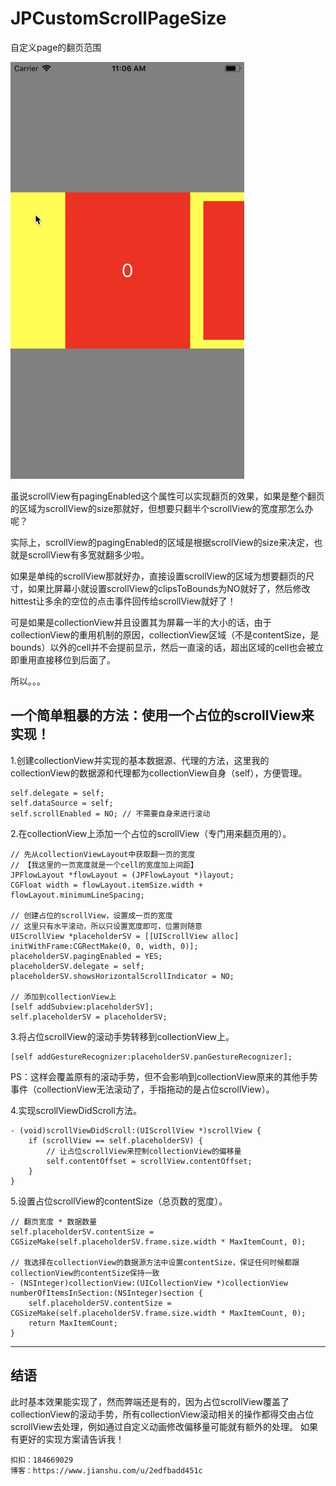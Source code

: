 # JPCustomScrollPageSize

自定义page的翻页范围


![image](https://github.com/Rogue24/JPCustomScrollPageSize/raw/master/Cover/UuLZJX3xlJ.gif)


虽说scrollView有pagingEnabled这个属性可以实现翻页的效果，如果是整个翻页的区域为scrollView的size那就好，但想要只翻半个scrollView的宽度那怎么办呢？

实际上，scrollView的pagingEnabled的区域是根据scrollView的size来决定，也就是scrollView有多宽就翻多少啦。

如果是单纯的scrollView那就好办，直接设置scrollView的区域为想要翻页的尺寸，如果比屏幕小就设置scrollView的clipsToBounds为NO就好了，然后修改hittest让多余的空位的点击事件回传给scrollView就好了！

可是如果是collectionView并且设置其为屏幕一半的大小的话，由于collectionView的重用机制的原因，collectionView区域（不是contentSize，是bounds）以外的cell并不会提前显示，然后一直滚的话，超出区域的cell也会被立即重用直接移位到后面了。

所以。。。


## 一个简单粗暴的方法：使用一个占位的scrollView来实现！

1.创建collectionView并实现的基本数据源、代理的方法，这里我的collectionView的数据源和代理都为collectionView自身（self），方便管理。

```obj
self.delegate = self;
self.dataSource = self;
self.scrollEnabled = NO; // 不需要自身来进行滚动
```

2.在collectionView上添加一个占位的scrollView（专门用来翻页用的）。

```obj
// 先从collectionViewLayout中获取翻一页的宽度
// 【我这里的一页宽度就是一个cell的宽度加上间距】
JPFlowLayout *flowLayout = (JPFlowLayout *)layout;
CGFloat width = flowLayout.itemSize.width + flowLayout.minimumLineSpacing;

// 创建占位的scrollView，设置成一页的宽度
// 这里只有水平滚动，所以只设置宽度即可，位置则随意
UIScrollView *placeholderSV = [[UIScrollView alloc] initWithFrame:CGRectMake(0, 0, width, 0)]; 
placeholderSV.pagingEnabled = YES;
placeholderSV.delegate = self;
placeholderSV.showsHorizontalScrollIndicator = NO;

// 添加到collectionView上
[self addSubview:placeholderSV];
self.placeholderSV = placeholderSV;
```
	
3.将占位scrollView的滚动手势转移到collectionView上。

```obj
[self addGestureRecognizer:placeholderSV.panGestureRecognizer];
```

PS：这样会覆盖原有的滚动手势，但不会影响到collectionView原来的其他手势事件（collectionView无法滚动了，手指拖动的是占位scrollView）。

4.实现scrollViewDidScroll方法。

```obj
- (void)scrollViewDidScroll:(UIScrollView *)scrollView {
    if (scrollView == self.placeholderSV) {
        // 让占位scrollView来控制collectionView的偏移量
        self.contentOffset = scrollView.contentOffset;
    }
}
```

5.设置占位scrollView的contentSize（总页数的宽度）。

```obj
// 翻页宽度 * 数据数量 
self.placeholderSV.contentSize = CGSizeMake(self.placeholderSV.frame.size.width * MaxItemCount, 0);

// 我选择在collectionView的数据源方法中设置contentSize，保证任何时候都跟collectionView的contentSize保持一致
- (NSInteger)collectionView:(UICollectionView *)collectionView numberOfItemsInSection:(NSInteger)section {
    self.placeholderSV.contentSize = CGSizeMake(self.placeholderSV.frame.size.width * MaxItemCount, 0); 
    return MaxItemCount;
}
```

---

## 结语
此时基本效果能实现了，然而弊端还是有的，因为占位scrollView覆盖了collectionView的滚动手势，所有collectionView滚动相关的操作都得交由占位scrollView去处理，例如通过自定义动画修改偏移量可能就有额外的处理。
如果有更好的实现方案请告诉我！

	扣扣：184669029
	博客：https://www.jianshu.com/u/2edfbadd451c
